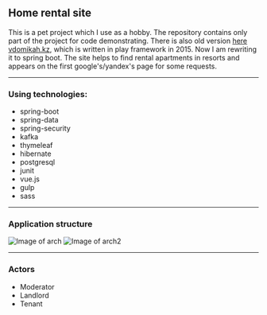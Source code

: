## Home rental site

This is a pet project which I use as a hobby. The repository contains only part of the project for code demonstrating. There is also old version [here vdomikah.kz](http://vdomikah.kz), which is written in play framework in 2015. Now I am rewriting it to spring boot. The site helps to find rental apartments in resorts and appears on the first google's/yandex's page for some requests.


---

### Using technologies:
* spring-boot
* spring-data
* spring-security
* kafka
* thymeleaf
* hibernate
* postgresql
* junit
* vue.js
* gulp
* sass

---

### Application structure
![Image of arch](https://github.com/happy-robot/resort/blob/master/docs/images/clean-architecture-diagram-1.png)
![Image of arch2](https://github.com/happy-robot/resort/blob/master/docs/images/clean-architecture-diagram-2.png)

---

### Actors
* Moderator
* Landlord
* Tenant
